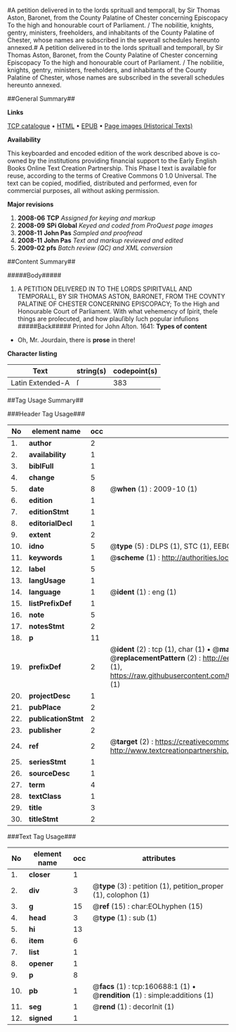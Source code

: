 #A petition delivered in to the lords sprituall and temporall, by Sir Thomas Aston, Baronet, from the County Palatine of Chester concerning Episcopacy To the high and honourable court of Parliament. / The nobilitie, knights, gentry, ministers, freeholders, and inhabitants of the County Palatine of Chester, whose names are subscribed in the severall schedules hereunto annexed.#
A petition delivered in to the lords sprituall and temporall, by Sir Thomas Aston, Baronet, from the County Palatine of Chester concerning Episcopacy To the high and honourable court of Parliament. / The nobilitie, knights, gentry, ministers, freeholders, and inhabitants of the County Palatine of Chester, whose names are subscribed in the severall schedules hereunto annexed.

##General Summary##

**Links**

[TCP catalogue](http://www.ota.ox.ac.uk/tcp/)  • 
[HTML](http://tei.it.ox.ac.uk/tcp/Texts-HTML/free/A74/A74212.html)  • 
[EPUB](http://tei.it.ox.ac.uk/tcp/Texts-EPUB/free/A74/A74212.epub) • 
[Page images (Historical Texts)](https://data.historicaltexts.jisc.ac.uk/view?pubId=eebo-50811814e&pageId=eebo-50811814e-160688-1)

**Availability**

This keyboarded and encoded edition of the
	       work described above is co-owned by the institutions
	       providing financial support to the Early English Books
	       Online Text Creation Partnership. This Phase I text is
	       available for reuse, according to the terms of Creative
	       Commons 0 1.0 Universal. The text can be copied,
	       modified, distributed and performed, even for
	       commercial purposes, all without asking permission.

**Major revisions**

1. __2008-06__ __TCP__ *Assigned for keying and markup*
1. __2008-09__ __SPi Global__ *Keyed and coded from ProQuest page images*
1. __2008-11__ __John Pas__ *Sampled and proofread*
1. __2008-11__ __John Pas__ *Text and markup reviewed and edited*
1. __2009-02__ __pfs__ *Batch review (QC) and XML conversion*

##Content Summary##

#####Body#####

1. A PETITION DELIVERED IN TO THE LORDS SPIRITVALL AND TEMPORALL, BY SIR THOMAS ASTON, BARONET, FROM THE COVNTY PALATINE OF CHESTER CONCERNING EPISCOPACY; To the High and Honourable Court of Parliament.
With what vehemency of ſpirit, theſe things are proſecuted, and how plauſibly ſuch popular infuſions
#####Back#####
Printed for John Aſton. 1641:
**Types of content**

  * Oh, Mr. Jourdain, there is **prose** in there!

**Character listing**


|Text|string(s)|codepoint(s)|
|---|---|---|
|Latin Extended-A|ſ|383|

##Tag Usage Summary##

###Header Tag Usage###

|No|element name|occ|attributes|
|---|---|---|---|
|1.|__author__|2||
|2.|__availability__|1||
|3.|__biblFull__|1||
|4.|__change__|5||
|5.|__date__|8| @__when__ (1) : 2009-10 (1)|
|6.|__edition__|1||
|7.|__editionStmt__|1||
|8.|__editorialDecl__|1||
|9.|__extent__|2||
|10.|__idno__|5| @__type__ (5) : DLPS (1), STC (1), EEBO-CITATION (1), OCLC (1), VID (1)|
|11.|__keywords__|1| @__scheme__ (1) : http://authorities.loc.gov/ (1)|
|12.|__label__|5||
|13.|__langUsage__|1||
|14.|__language__|1| @__ident__ (1) : eng (1)|
|15.|__listPrefixDef__|1||
|16.|__note__|5||
|17.|__notesStmt__|2||
|18.|__p__|11||
|19.|__prefixDef__|2| @__ident__ (2) : tcp (1), char (1)  •  @__matchPattern__ (2) : ([0-9\-]+):([0-9IVX]+) (1), (.+) (1)  •  @__replacementPattern__ (2) : http://eebo.chadwyck.com/downloadtiff?vid=$1&page=$2 (1), https://raw.githubusercontent.com/textcreationpartnership/Texts/master/tcpchars.xml#$1 (1)|
|20.|__projectDesc__|1||
|21.|__pubPlace__|2||
|22.|__publicationStmt__|2||
|23.|__publisher__|2||
|24.|__ref__|2| @__target__ (2) : https://creativecommons.org/publicdomain/zero/1.0/ (1), http://www.textcreationpartnership.org/docs/. (1)|
|25.|__seriesStmt__|1||
|26.|__sourceDesc__|1||
|27.|__term__|4||
|28.|__textClass__|1||
|29.|__title__|3||
|30.|__titleStmt__|2||


###Text Tag Usage###

|No|element name|occ|attributes|
|---|---|---|---|
|1.|__closer__|1||
|2.|__div__|3| @__type__ (3) : petition (1), petition_proper (1), colophon (1)|
|3.|__g__|15| @__ref__ (15) : char:EOLhyphen (15)|
|4.|__head__|3| @__type__ (1) : sub (1)|
|5.|__hi__|13||
|6.|__item__|6||
|7.|__list__|1||
|8.|__opener__|1||
|9.|__p__|8||
|10.|__pb__|1| @__facs__ (1) : tcp:160688:1 (1)  •  @__rendition__ (1) : simple:additions (1)|
|11.|__seg__|1| @__rend__ (1) : decorInit (1)|
|12.|__signed__|1||
